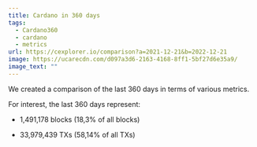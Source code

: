 ```yaml
---
title: Cardano in 360 days
tags:
  - Cardano360
  - cardano
  - metrics
url: https://cexplorer.io/comparison?a=2021-12-21&b=2022-12-21
image: https://ucarecdn.com/d097a3d6-2163-4168-8ff1-5bf27d6e35a9/
image_text: ""
---
```


We created a comparison of the last 360 days in terms of various metrics.

For interest, the last 360 days represent:

*   1,491,178 blocks (18,3% of all blocks)
    
*   33,979,439 TXs (58,14% of all TXs)
